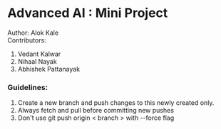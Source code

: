 # Advanced AI : Mini Project

Author: Alok Kale  
Contributors:
1. Vedant Kalwar
2. Nihaal Nayak
3. Abhishek Pattanayak

### Guidelines:
1. Create a new branch and push changes to this newly created only.
2. Always fetch and pull before committing new pushes
3. Don't use git push origin < branch > with --force flag